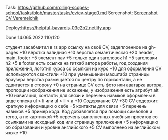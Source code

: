 Task: https://github.com/rolling-scopes-school/tasks/blob/master/tasks/cv/cv-stage0.md
Screenshot: [Screenshot CV Veremeichik](https://user-images.githubusercontent.com/105519186/173664446-6bf815f3-31ef-4391-ada9-f07c74ce6674.png)

Deploy:https://helpful-bavarois-03c2b2.netlify.app

Done 14.065.2022 110/120

студент засабмитил в rs app ссылку на своё CV, задеплоенное на gh-pages +10
вёрстка валидная +10
вёрстка семантическая +20
header, main, footer +5
элемент nav +5
только один заголовок h1 +5
заголовки h2 +5
в footer есть ссылка на гитхаб автора работы, год создания приложения, логотип курса со ссылкой на курс +10
для оформления СV используются css-стили +10
при уменьшении масштаба страницы браузера вёрстка размещается по центру по горизонтали, а не сдвигается в сторону +0
на странице СV есть фото или аватарка автора, пропорции изображения не искажены, у изображения есть атрибут alt +10
навигация, контакты для связи и перечень навыков оформлены в виде списка ul > li или ul > li > a +10
Содержание CV +30
CV содержит:
краткую информацию о себе +5
контакты для связи +5
перечень навыков +5
пример кода. Код добавляется при помощи символов и тегов, а не картинкой +5
перечень выполненных учебных проектов со ссылками на исходный код или страницу приложения +5
информацию об образовании и уровне английского +5
CV выполнено на английском языке +10

